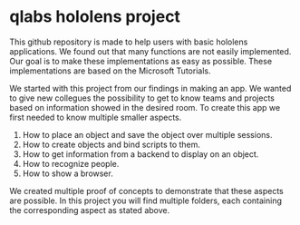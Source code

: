 # qlabs hololens project

This github repository is made to help users with basic hololens applications. We found out that many functions are not easily implemented. Our goal is to make these implementations as easy as possible. These implementations are based on the Microsoft Tutorials.

We started with this project from our findings in making an app. We wanted to give new collegues the possibility to get to know teams and projects based on information showed in the desired room. To create this app we first needed to know multiple smaller aspects.
1. How to place an object and save the object over multiple sessions.
2. How to create objects and bind scripts to them.
3. How to get information from a backend to display on an object.
4. How to recognize people.
5. How to show a browser.

We created multiple proof of concepts to demonstrate that these aspects are possible. In this project you will find multiple folders, each containing the corresponding aspect as stated above.